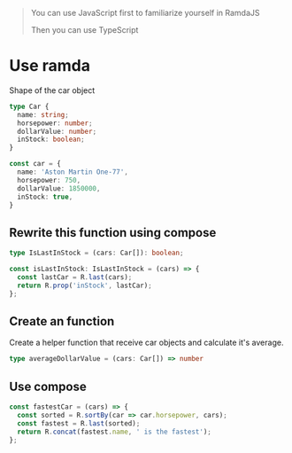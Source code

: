 > You can use JavaScript first to familiarize yourself in RamdaJS
> 
> Then you can use TypeScript

# Use ramda

Shape of the car object
```typescript
type Car {
  name: string;
  horsepower: number;
  dollarValue: number;
  inStock: boolean;
}

const car = {
  name: 'Aston Martin One-77',
  horsepower: 750,
  dollarValue: 1850000,
  inStock: true,
}
```

## Rewrite this function using compose

```typescript
type IsLastInStock = (cars: Car[]): boolean;

const isLastInStock: IsLastInStock = (cars) => {
  const lastCar = R.last(cars);
  return R.prop('inStock', lastCar);
};
```

## Create an function

Create a helper function that receive car objects and calculate it's average.

```typescript
type averageDollarValue = (cars: Car[]) => number
```

## Use compose
```typescript
const fastestCar = (cars) => {
  const sorted = R.sortBy(car => car.horsepower, cars);
  const fastest = R.last(sorted);
  return R.concat(fastest.name, ' is the fastest');
};
```